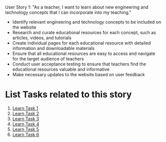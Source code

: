 User Story 1:
"As a teacher, I want to learn about new engineering and technology concepts that I can incorporate into my teaching."

* Identify relevant engineering and technology concepts to be included on the website
* Research and curate educational resources for each concept, such as articles, videos, and tutorials
* Create individual pages for each educational resource with detailed information and downloadable materials
* Ensure that all educational resources are easy to access and navigate for the target audience of teachers
* Conduct user acceptance testing to ensure that teachers find the educational resources valuable and informative
* Make necessary updates to the website based on user feedback


# List Tasks related to this story
1. [Learn Task 1](tasks/learn-1.md)
2. [Learn Task 2](tasks/learn-2.md)
3. [Learn Task 3](tasks/learn-3.md)
4. [Learn Task 4](tasks/learn-4.md)
5. [Learn Task 5](tasks/learn-5.md)
6. [Learn Task 6](tasks/learn-6.md)